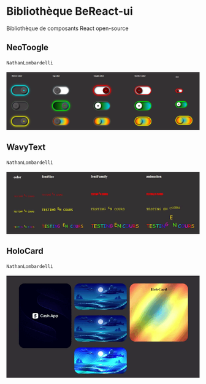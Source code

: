# Bibliothèque BeReact-ui
Bibliothèque de composants React open-source
## NeoToogle
``NathanLombardelli``
<br>
<br>
<img src="https://raw.githubusercontent.com/NathanLombardelli/BeReact-ui/main/img/NeoToogle.png">
## WavyText
``NathanLombardelli``
<br>
<br>
![](https://raw.githubusercontent.com/NathanLombardelli/BeReact-ui/main/img/wavyText.gif)
## HoloCard
``NathanLombardelli``
<br>
<br>
![](https://raw.githubusercontent.com/NathanLombardelli/BeReact-ui/main/img/HoloCard.gif)
